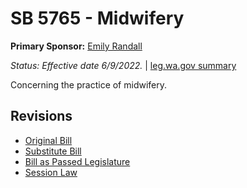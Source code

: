 # SB 5765 - Midwifery
**Primary Sponsor:** [Emily Randall](/person/leg/randall_em.md)

*Status: Effective date 6/9/2022.* | [leg.wa.gov summary](https://app.leg.wa.gov/billsummary?BillNumber=5765&Year=2021)

Concerning the practice of midwifery.

## Revisions
* [Original Bill](1/)
* [Substitute Bill](S/)
* [Bill as Passed Legislature](S.PL/)
* [Session Law](S.SL/)